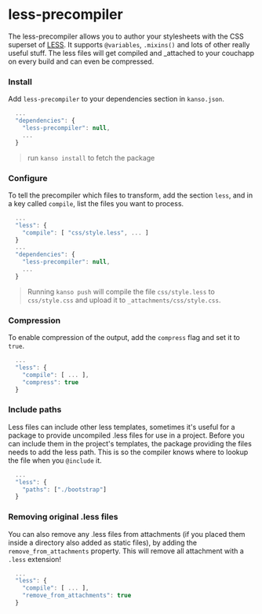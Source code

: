 # less-precompiler

The less-precompiler allows you to author your stylesheets with the CSS superset of
[LESS](http://lesscss.org/#docs). It supports `@variables`, `.mixins()` and lots of
other really useful stuff. The less files will get compiled and \_attached to your 
couchapp on every build and can even be compressed.


### Install

Add `less-precompiler` to your dependencies section in `kanso.json`.

```javascript
  ...
  "dependencies": {
    "less-precompiler": null,
    ...
  }
```

> run `kanso install` to fetch the package


### Configure

To tell the precompiler which files to transform, add the section `less`,
and in a key called `compile`, list the files you want to process.

```javascript
  ...
  "less": {
    "compile": [ "css/style.less", ... ]
  }
  ...
  "dependencies": {
    "less-precompiler": null,
    ...
  }

```

> Running `kanso push` will compile the file `css/style.less` to 
`css/style.css` and upload it to `_attachments/css/style.css`.


### Compression

To enable compression of the output, add the `compress` flag and set it to `true`.

```javascript
  ...
  "less": {
    "compile": [ ... ],
    "compress": true
  }
```


### Include paths

Less files can include other less templates, sometimes it's useful for a
package to provide uncompiled .less files for use in a project. Before you
can include them in the project's templates, the package providing the
files needs to add the less path. This is so the compiler knows where to
lookup the file when you `@include` it.

```javascript
  ...
  "less": {
    "paths": ["./bootstrap"]
  }
```


### Removing original .less files

You can also remove any .less files from attachments (if you placed them inside a
directory also added as static files), by adding the `remove_from_attachments`
property. This will remove all attachment with a `.less` extension!

```javascript
  ...
  "less": {
    "compile": [ ... ],
    "remove_from_attachments": true
  }
```
